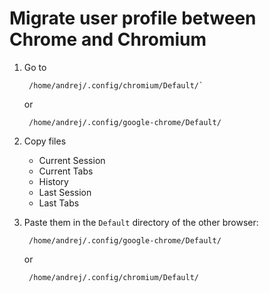 # Migrate user profile between Chrome and Chromium

1. Go to 

        /home/andrej/.config/chromium/Default/`
    or

        /home/andrej/.config/google-chrome/Default/

1. Copy files
    - Current Session
    - Current Tabs
    - History
    - Last Session
    - Last Tabs

1. Paste them in the `Default` directory of the other browser:

        /home/andrej/.config/google-chrome/Default/

    or

        /home/andrej/.config/chromium/Default/
